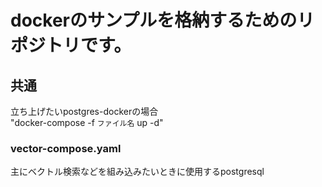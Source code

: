 # dockerのサンプルを格納するためのリポジトリです。

## 共通 ##
立ち上げたいpostgres-dockerの場合<br>
"docker-compose -f `ファイル名` up -d"

### vector-compose.yaml ###
主にベクトル検索などを組み込みたいときに使用するpostgresql
